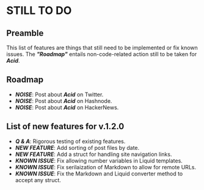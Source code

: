 # STILL TO DO

## Preamble

This list of features are things that still need to be implemented or fix known issues.
The ***"Roadmap"*** entails non-code-related action still to be taken for ***Acid***.

## Roadmap

- ***NOISE***: Post about ***Acid*** on Twitter.
- ***NOISE***: Post about ***Acid*** on Hashnode.
- ***NOISE***: Post about ***Acid*** on HackerNews.

## List of new features for v.1.2.0

- ***Q & A***: Rigorous testing of existing features.
- ***NEW FEATURE***: Add sorting of post files by date.
- ***NEW FEATURE***: Add a struct for handling site navigation links.
- ***KNOWN ISSUE***: Fix allowing number variables in Liquid templates.
- ***KNOWN ISSUE***: Fix serilaization of Markdown to allow for remote URLs.
- ***KNOWN ISSUE***: Fix the Markdown and Liquid converter method to accept any struct.
